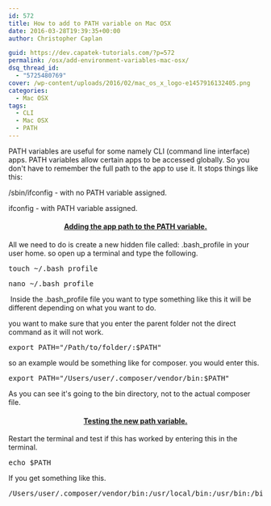 ```yaml
---
id: 572
title: How to add to PATH variable on Mac OSX
date: 2016-03-28T19:39:35+00:00
author: Christopher Caplan

guid: https://dev.capatek-tutorials.com/?p=572
permalink: /osx/add-environment-variables-mac-osx/
dsq_thread_id:
  - "5725480769"
cover: /wp-content/uploads/2016/02/mac_os_x_logo-e1457916132405.png
categories:
  - Mac OSX
tags:
  - CLI
  - Mac OSX
  - PATH
---
```

PATH variables are useful for some namely CLI (command line interface) apps. PATH variables allow certain apps to be accessed globally. So you don't have to remember the full path to the app to use it. It stops things like this:

/sbin/ifconfig - with no PATH variable assigned.

ifconfig - with PATH variable assigned.
<h4 style="text-align: center;"><span style="text-decoration: underline;">Adding the app path to the PATH variable.</span></h4>
All we need to do is create a new hidden file called: .bash_profile in your user home. so open up a terminal and type the following.
<pre class="lang:sh decode:true">touch ~/.bash_profile</pre>
<pre class="lang:sh decode:true">nano ~/.bash_profile</pre>
<p class="lang:sh decode:true crayon-selected"> Inside the .bash_profile file you want to type something like this it will be different depending on what you want to do.</p>
<p class="lang:sh decode:true crayon-selected">you want to make sure that you enter the parent folder not the direct command as it will not work.</p>

<pre class="lang:sh decode:true">export PATH="/Path/to/folder/:$PATH"</pre>
<p class="lang:sh decode:true crayon-selected">so an example would be something like for composer. you would enter this.</p>

<pre class="">export PATH="/Users/user/.composer/vendor/bin:$PATH"</pre>
As you can see it's going to the bin directory, not to the actual composer file.
<h4 style="text-align: center;"><span style="text-decoration: underline;">Testing the new path variable.</span></h4>
Restart the terminal and test if this has worked by entering this in the terminal.
<pre class="">echo $PATH</pre>
If you get something like this.
<pre class="">/Users/user/.composer/vendor/bin:/usr/local/bin:/usr/bin:/bin:/usr/sbin:/sbin</pre>
&nbsp;
